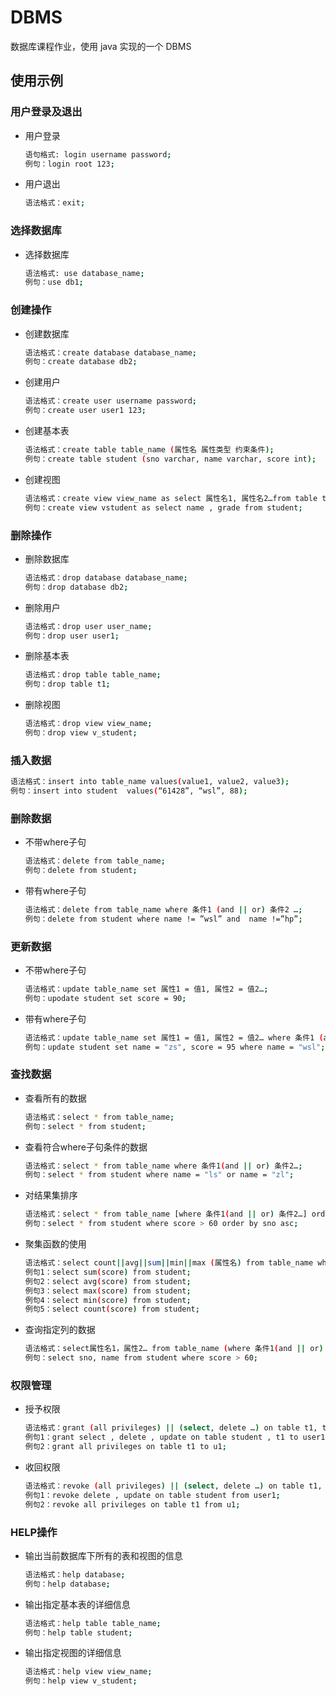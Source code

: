 # DBMS

数据库课程作业，使用 java 实现的一个 DBMS

## 使用示例

### 用户登录及退出

- 用户登录

   ```bash
   语句格式: login username password;
   例句：login root 123;
   ```

- 用户退出

   ```bash
   语法格式：exit;
   ```

### 选择数据库

- 选择数据库

   ```bash
   语法格式: use database_name;
   例句：use db1;
   ```

### 创建操作
  
- 创建数据库

   ```bash
   语法格式：create database database_name;
   例句：create database db2;
   ```

- 创建用户

   ```bash
   语法格式：create user username password;
   例句：create user user1 123;
   ```

- 创建基本表

   ```bash
   语法格式：create table table_name (属性名 属性类型 约束条件);
   例句：create table student (sno varchar, name varchar, score int);
   ```

- 创建视图

   ```bash
   语法格式：create view view_name as select 属性名1, 属性名2…from table table_name;
   例句：create view vstudent as select name , grade from student;
   ```

### 删除操作

- 删除数据库

   ```bash
   语法格式：drop database database_name;
   例句：drop database db2;
   ```

- 删除用户

   ```bash
   语法格式：drop user user_name;
   例句：drop user user1;
   ```

- 删除基本表

   ```bash
   语法格式：drop table table_name;
   例句：drop table t1;
   ```

- 删除视图

   ```bash
   语法格式：drop view view_name;
   例句：drop view v_student;
   ```

### 插入数据

   ```bash
   语法格式：insert into table_name values(value1, value2, value3);
   例句：insert into student  values(“61428”, “wsl”, 88);
   ```

### 删除数据

- 不带where子句

   ```bash
   语法格式：delete from table_name;
   例句：delete from student;
   ```

- 带有where子句

   ```bash
   语法格式：delete from table_name where 条件1 (and || or) 条件2 …;
   例句：delete from student where name != ”wsl” and  name !=”hp”;
   ```

### 更新数据

- 不带where子句

   ```bash
   语法格式：update table_name set 属性1 = 值1, 属性2 = 值2…;
   例句：upodate student set score = 90;
   ```

- 带有where子句

   ```bash
   语法格式：update table_name set 属性1 = 值1, 属性2 = 值2… where 条件1 (and || or) 条件2 …;
   例句：update student set name = "zs", score = 95 where name = "wsl";
   ```

### 查找数据

- 查看所有的数据

   ```bash
   语法格式：select * from table_name;
   例句：select * from student;
   ```

- 查看符合where子句条件的数据

   ```bash
   语法格式：select * from table_name where 条件1(and || or) 条件2…;
   例句：select * from student where name = "ls" or name = "zl";
   ```

- 对结果集排序

   ```bash
   语法格式：select * from table_name [where 条件1(and || or) 条件2…] order by 属性1 (asc || desc);
   例句：select * from student where score > 60 order by sno asc;
   ```

- 聚集函数的使用

   ```bash
   语法格式：select count||avg||sum||min||max (属性名) from table_name where 条件1(and || or) 条件2…;
   例句1：select sum(score) from student;
   例句2：select avg(score) from student;
   例句3：select max(score) from student;
   例句4：select min(score) from student;
   例句5：select count(score) from student;
   ```

- 查询指定列的数据

   ```bash
   语法格式：select属性名1，属性2… from table_name (where 条件1(and || or) 条件2…);
   例句：select sno, name from student where score > 60;
   ```

### 权限管理

- 授予权限

   ```bash
   语法格式：grant (all privileges) || (select, delete …) on table t1, t2 … to user1, user2 …;
   例句1：grant select , delete , update on table student , t1 to user1, user2;
   例句2：grant all privileges on table t1 to u1;
   ```

- 收回权限

   ```bash
   语法格式：revoke (all privileges) || (select, delete …) on table t1, t2 … from user1, user2 …;
   例句1：revoke delete , update on table student from user1;
   例句2：revoke all privileges on table t1 from u1;
   ```

### HELP操作

- 输出当前数据库下所有的表和视图的信息

   ```bash
   语法格式：help database;
   例句：help database;
   ```

- 输出指定基本表的详细信息

   ```bash
   语法格式：help table table_name;
   例句：help table student;
   ```

- 输出指定视图的详细信息

   ```bash
   语法格式：help view view_name;
   例句：help view v_student;
   ```
